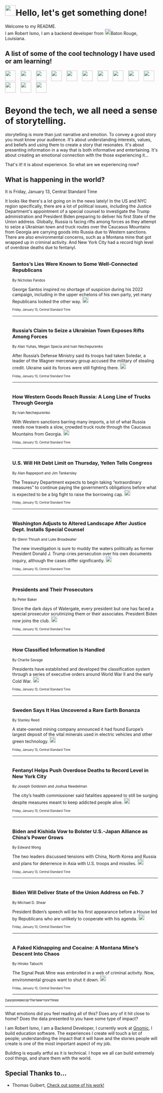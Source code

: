 <h1><img src="https://emojis.slackmojis.com/emojis/images/1643514375/3493/hot-coffee.gif?1643514375" width="35"/>Hello, let's get something done!</h1>

<p>Welcome to my README.<br/>
I am Robert Ismo, I am a backend developer from <img src="https://emojis.slackmojis.com/emojis/images/1638395689/50435/moulin_rouge.png?1638395689" width="20"/>Baton Rouge, Louisiana.</p>
<h2>A list of some of the cool technology I have used or am learning!</h2>
<p>
<img src="https://emojis.slackmojis.com/emojis/images/1643516091/21142/meow_bongotap.gif?1643516091" width="35" alt="">
<img src="https://img.shields.io/badge/Favorite%20Frontend%20Framework-SvelteKit-f83903" alt="">
<img src="https://img.shields.io/badge/Second%20Favorite-Vue-40b581" alt="">
<img src="https://img.shields.io/badge/Most%20Used%20Runtime-Nodejs-78b061" alt="">
<img src="https://emojis.slackmojis.com/emojis/images/1643517416/34482/fire.gif?1643517416" width="35" alt="">
<img src="https://img.shields.io/badge/Javascript%20But%20Better-Typescript-0078ca" alt="">
<img src="https://img.shields.io/badge/Favorite%20Language-Elixir-3e244d" alt="">
<img src="https://img.shields.io/badge/Containerize%20Everything-Docker-6ac9ef" alt="">
<img src="https://emojis.slackmojis.com/emojis/images/1643514596/5999/meow_party.gif?1643514596" width="35" alt="">
<img src="https://img.shields.io/badge/API%20Love%20Language-Graphql-de32a5" alt="">
<img src="https://img.shields.io/badge/Our%20Favorite%20Version%20Controller-Git-e94f33" alt="">
<img src="https://img.shields.io/badge/Favorite%20Database-Redis-d42d1d" alt="">
<img src="https://emojis.slackmojis.com/emojis/images/1643514559/5584/deployparrot.gif?1643514559" width="35" alt="">
<img src="https://img.shields.io/badge/Container%20Interstate-RabbitMQ-f66200" alt="">
<img src="https://img.shields.io/badge/Gotta%20Learn-Kubernetes-316adf" alt="">
<img src="https://img.shields.io/badge/Really%20Mature%20Now-WASM-654fef" alt="">
<img src="https://emojis.slackmojis.com/emojis/images/1666642497/61942/dance_vibe.gif?1666642497" width="35" alt="">
<img src="https://img.shields.io/badge/For%20My%20M1-ARM64-657d96" alt="">
<img src="https://img.shields.io/badge/Loving%20This%20So%20Much-TailwindCSS-17bcb5" alt="">
<img src="https://img.shields.io/badge/Cool%20Build%20Tool-Vite-f9cb24" alt="">
<img src="https://emojis.slackmojis.com/emojis/images/1669231376/62819/working-on-it.gif?1669231376" width="35" alt="">
<img src="https://img.shields.io/badge/Fun%20and%20Easy%20Database-MongoDB-5f8c49" alt="">
<img src="https://img.shields.io/badge/JS%20Life%20Support-NPM-c73737" alt="">
<img src="https://img.shields.io/badge/I%20Liked%20It-DynamoDB-0073b9" alt="">
<img src="https://emojis.slackmojis.com/emojis/images/1643514045/46/question.gif?1643514045" width="35" alt="">
<img src="https://img.shields.io/badge/cool-React-60d6f9" alt="">
<img src="https://img.shields.io/badge/Future%20Big%20Project-Lambda-f37e00" alt="">
<img src="https://img.shields.io/badge/NPM%20But%20Better-PNPM-f1aa07" alt="">
<img src="https://emojis.slackmojis.com/emojis/images/1643514943/9662/fbwow.gif?1643514943" width="35" alt="">
<img src="https://img.shields.io/badge/First%20Language-C-662079" alt="">
<img src="https://img.shields.io/badge/Where%20I%20Deploy%20Frontend-Vercel-000000" alt="">
<img src="https://img.shields.io/badge/Who%20Does%20not%20Want%20an%20App-Swift-f9492a" alt="">
<img src="https://emojis.slackmojis.com/emojis/images/1643514058/151/javascript.png?1643514058" width="35" alt="">
<img src="https://img.shields.io/badge/cool-Python-fbd542" alt="">
<img src="https://img.shields.io/badge/Favorite%20Something-Stripe-656cdc" alt="">
<img src="https://img.shields.io/badge/Of%20Course-HTML5-ed6327" alt="">
<img src="https://emojis.slackmojis.com/emojis/images/1660415405/60731/bomb.gif?1660415405" width="35" alt="">
<img src="https://img.shields.io/badge/hate-CSS-2964ec" alt="">
<img src="https://img.shields.io/badge/Learning-CircleCI-141215" alt="">
<img src="https://img.shields.io/badge/Learning-Rust-fbbb3b" alt="">
<img src="https://emojis.slackmojis.com/emojis/images/1660415397/60712/writing-hand.gif?1660415397" width="35" alt="">
<img src="https://img.shields.io/badge/Dev%20Browser%20of%20Choice-Firefox-cc4e26" alt="">
<img src="https://img.shields.io/badge/Recoverying%20From%20Windows-UNIX-1781e3" alt="">
<img src="https://img.shields.io/badge/LOVE-LogSeq-90c1c2" alt="">
<img src="https://emojis.slackmojis.com/emojis/images/1643514066/223/kirby.gif?1643514066" width="35" alt="">
<img src="https://img.shields.io/badge/Daily%20Driver-MacOS-e6e6e8" alt="">
<img src="https://img.shields.io/badge/Git%20Server-Github-000000" alt="">
<img src="https://img.shields.io/badge/enjoyable-EC2-f17428" alt="">
<img src="https://emojis.slackmojis.com/emojis/images/1643514239/2069/excited.gif?1643514239" width="35" alt="">
</p>
<h1>Beyond the tech, we all need a sense of storytelling.</h1>
<p>storytelling is more than just narrative and emotion. To convey a good story you must know your audience. It's about understanding interests, values, and beliefs and using them to create a story that resonates. It's about presenting information in a way that is both informative and entertaining. It's about creating an emotional connection with the those experiencing it...</p>
<p>That's it! it is about experience. So what are we experiencing now?</p>
<h2>What is happening in the world?</h2>
<p>It is Friday, January 13, Central Standard Time</p>
<p>
It looks like there&#39;s a lot going on in the news lately! In the US and NYC region specifically, there are a lot of political issues, including the Justice Department&#39;s appointment of a special counsel to investigate the Trump administration and President Biden preparing to deliver his first State of the Union address. Globally, Russia is facing rifts among forces as they attempt to seize a Ukrainian town and truck routes over the Caucasus Mountains from Georgia are carrying goods into Russia due to Western sanctions. There are also environmental concerns, such as a Montana mine that got wrapped up in criminal activity. And New York City had a record high level of overdose deaths due to fentanyl.</p>
<ol>
<img src="https://img.shields.io/badge/-nyregion-blue" alt="">
<h3>Santos’s Lies Were Known to Some Well-Connected Republicans</h3>
<sub>By Nicholas Fandos</sub>
<p>George Santos inspired no shortage of suspicion during his 2022 campaign, including in the upper echelons of his own party, yet many Republicans looked the other way.  <a href="https://nyti.ms/3QG4w5H"><img src="https://developer.nytimes.com/files/poweredby_nytimes_30b.png?v=1583354208352" height="20"></a></p>
<sub><sub>Friday, January 13, Central Standard Time</sub></sub>
<hr/>
<img src="https://img.shields.io/badge/-world-blue" alt="">
<h3>Russia’s Claim to Seize a Ukrainian Town Exposes Rifts Among Forces</h3>
<sub>By Alan Yuhas, Megan Specia and Ivan Nechepurenko</sub>
<p>After Russia’s Defense Ministry said its troops had taken Soledar, a leader of the Wagner mercenary group accused the military of stealing credit. Ukraine said its forces were still fighting there.  <a href="https://nyti.ms/3GE3mD5"><img src="https://developer.nytimes.com/files/poweredby_nytimes_30b.png?v=1583354208352" height="20"></a></p>
<sub><sub>Friday, January 13, Central Standard Time</sub></sub>
<hr/>
<img src="https://img.shields.io/badge/-world-blue" alt="">
<h3>How Western Goods Reach Russia: A Long Line of Trucks Through Georgia</h3>
<sub>By Ivan Nechepurenko</sub>
<p>With Western sanctions barring many imports, a lot of what Russia needs now travels a slow, crowded truck route through the Caucasus Mountains from Georgia.  <a href="https://nyti.ms/3ZzQ17x"><img src="https://developer.nytimes.com/files/poweredby_nytimes_30b.png?v=1583354208352" height="20"></a></p>
<sub><sub>Friday, January 13, Central Standard Time</sub></sub>
<hr/>
<img src="https://img.shields.io/badge/-business-blue" alt="">
<h3>U.S. Will Hit Debt Limit on Thursday, Yellen Tells Congress</h3>
<sub>By Alan Rappeport and Jim Tankersley</sub>
<p>The Treasury Department expects to begin taking “extraordinary measures” to continue paying the government’s obligations before what is expected to be a big fight to raise the borrowing cap.  <a href="https://nyti.ms/3vZpUt1"><img src="https://developer.nytimes.com/files/poweredby_nytimes_30b.png?v=1583354208352" height="20"></a></p>
<sub><sub>Friday, January 13, Central Standard Time</sub></sub>
<hr/>
<img src="https://img.shields.io/badge/-us-blue" alt="">
<h3>Washington Adjusts to Altered Landscape After Justice Dept. Installs Special Counsel</h3>
<sub>By Glenn Thrush and Luke Broadwater</sub>
<p>The new investigation is sure to muddy the waters politically as former President Donald J. Trump cries persecution over his own documents inquiry, although the cases differ significantly.  <a href="https://nyti.ms/3QDSGt1"><img src="https://developer.nytimes.com/files/poweredby_nytimes_30b.png?v=1583354208352" height="20"></a></p>
<sub><sub>Friday, January 13, Central Standard Time</sub></sub>
<hr/>
<img src="https://img.shields.io/badge/-us-blue" alt="">
<h3>Presidents and Their Prosecutors</h3>
<sub>By Peter Baker</sub>
<p>Since the dark days of Watergate, every president but one has faced a special prosecutor scrutinizing them or their associates. President Biden now joins the club.  <a href="https://nyti.ms/3QHkFb1"><img src="https://developer.nytimes.com/files/poweredby_nytimes_30b.png?v=1583354208352" height="20"></a></p>
<sub><sub>Friday, January 13, Central Standard Time</sub></sub>
<hr/>
<img src="https://img.shields.io/badge/-us-blue" alt="">
<h3>How Classified Information Is Handled</h3>
<sub>By Charlie Savage</sub>
<p>Presidents have established and developed the classification system through a series of executive orders around World War II and the early Cold War.  <a href="https://nyti.ms/3Xc1AjF"><img src="https://developer.nytimes.com/files/poweredby_nytimes_30b.png?v=1583354208352" height="20"></a></p>
<sub><sub>Friday, January 13, Central Standard Time</sub></sub>
<hr/>
<img src="https://img.shields.io/badge/-business-blue" alt="">
<h3>Sweden Says It Has Uncovered a Rare Earth Bonanza</h3>
<sub>By Stanley Reed</sub>
<p>A state-owned mining company announced it had found Europe’s largest deposit of the vital minerals used in electric vehicles and other green technology.  <a href="https://nyti.ms/3CNSqlj"><img src="https://developer.nytimes.com/files/poweredby_nytimes_30b.png?v=1583354208352" height="20"></a></p>
<sub><sub>Friday, January 13, Central Standard Time</sub></sub>
<hr/>
<img src="https://img.shields.io/badge/-nyregion-blue" alt="">
<h3>Fentanyl Helps Push Overdose Deaths to Record Level in New York City</h3>
<sub>By Joseph Goldstein and Joshua Needelman</sub>
<p>The city’s health commissioner said fatalities appeared to still be surging despite measures meant to keep addicted people alive.  <a href="https://nyti.ms/3ILxxuQ"><img src="https://developer.nytimes.com/files/poweredby_nytimes_30b.png?v=1583354208352" height="20"></a></p>
<sub><sub>Friday, January 13, Central Standard Time</sub></sub>
<hr/>
<img src="https://img.shields.io/badge/-us-blue" alt="">
<h3>Biden and Kishida Vow to Bolster U.S.-Japan Alliance as China’s Power Grows</h3>
<sub>By Edward Wong</sub>
<p>The two leaders discussed tensions with China, North Korea and Russia and plans for deterrence in Asia with U.S. troops and missiles.  <a href="https://nyti.ms/3iIxR2K"><img src="https://developer.nytimes.com/files/poweredby_nytimes_30b.png?v=1583354208352" height="20"></a></p>
<sub><sub>Friday, January 13, Central Standard Time</sub></sub>
<hr/>
<img src="https://img.shields.io/badge/-us-blue" alt="">
<h3>Biden Will Deliver State of the Union Address on Feb. 7</h3>
<sub>By Michael D. Shear</sub>
<p>President Biden’s speech will be his first appearance before a House led by Republicans who are unlikely to cooperate with his agenda.  <a href="https://nyti.ms/3Da3hX9"><img src="https://developer.nytimes.com/files/poweredby_nytimes_30b.png?v=1583354208352" height="20"></a></p>
<sub><sub>Friday, January 13, Central Standard Time</sub></sub>
<hr/>
<img src="https://img.shields.io/badge/-climate-blue" alt="">
<h3>A Faked Kidnapping and Cocaine: A Montana Mine’s Descent Into Chaos</h3>
<sub>By Hiroko Tabuchi</sub>
<p>The Signal Peak Mine was embroiled in a web of criminal activity. Now, environmental groups want to shut it down.  <a href="https://nyti.ms/3CKOu4X"><img src="https://developer.nytimes.com/files/poweredby_nytimes_30b.png?v=1583354208352" height="20"></a></p>
<sub><sub>Friday, January 13, Central Standard Time</sub></sub>
<hr/>
</ol>
<a href="https://developer.nytimes.com"><sub><sub>Data provided by The New York Times</sub></sub></a>
<hr/>
<p>What emotions did you feel reading all of this? Does any of it hit close to home? Does the data presented to you have some type of impact?</p>
<p>I am Robert Ismo, I am a Backend Developer, I currently work at <a href="https://gnomic.education/">Gnomic</a>, I build education software. The experiences I create will touch a lot of people; understanding the impact that it will have and the stories people will create is one of the most important aspect of my job.</p>
<p>Building is equally artful as it is technical. I hope we all can build extremely cool things, and share them with the world.</p>
<h2>Special Thanks to...</h2>
<ul>
<li>Thomas Guibert, <a href="https://github.com/thmsgbrt/thmsgbrt">Check out some of his work!</a></li>
</ul>